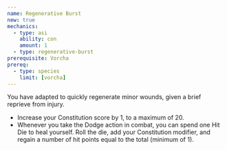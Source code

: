 ```yaml
---
name: Regenerative Burst
new: true
mechanics:
  - type: asi
    ability: con
    amount: 1
  - type: regenerative-burst
prerequisite: Vorcha
prereq:
  - type: species
    limit: [vorcha]
---
```

You have adapted to quickly regenerate minor wounds, given a brief reprieve from injury.

- Increase your Constitution score by 1, to a maximum of 20.
- Whenever you take the Dodge action in combat, you can spend one Hit Die to heal yourself. Roll the 
die, add your Constitution modifier, and regain a number of hit points equal to the total 
(minimum of 1).
